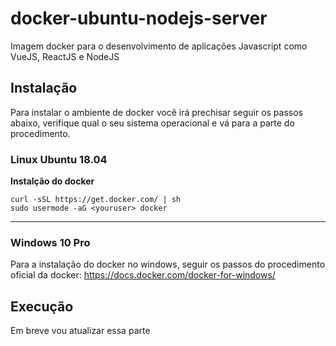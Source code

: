 # docker-ubuntu-nodejs-server

Imagem docker para o desenvolvimento de aplicações Javascript como VueJS, ReactJS e NodeJS

## Instalação

Para instalar o ambiente de docker você irá prechisar seguir os passos abaixo, verifique qual o seu sistema operacional e vá para a parte do procedimento.

### Linux Ubuntu 18.04

**Instalção do docker**

```shell script
curl -sSL https://get.docker.com/ | sh
sudo usermode -aG <youruser> docker
```

****

### Windows 10 Pro

Para a instalação do docker no windows, seguir os passos do procedimento oficial da docker: https://docs.docker.com/docker-for-windows/

## Execução

Em breve vou atualizar essa parte